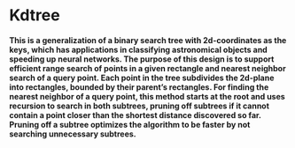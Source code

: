 # Kdtree

#### This is a generalization of a binary search tree with 2d-coordinates as the keys, which has applications in classifying astronomical objects and speeding up neural networks. The purpose of this design is to support efficient range search of points in a given rectangle and nearest neighbor search of a query point. Each point in the tree subdivides the 2d-plane into rectangles, bounded by their parent’s rectangles. For finding the nearest neighbor of a query point, this method starts at the root and uses recursion to search in both subtrees, pruning off subtrees if it cannot contain a point closer than the shortest distance discovered so far. Pruning off a subtree optimizes the algorithm to be faster by not searching unnecessary subtrees.
